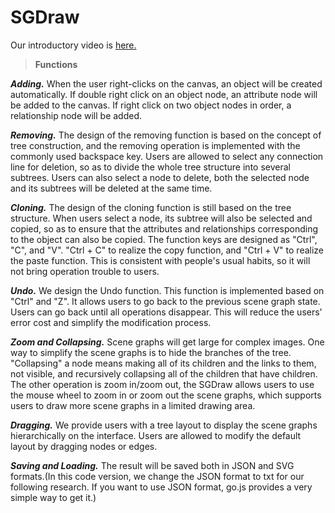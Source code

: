 # SGDraw

Our introductory video is [here.](https://www.youtube.com/watch?v=acy0SNLfahg&lc=UgyolK17UbvOUGuEFE94AaABAg)

>**Functions**

***Adding.*** When the user right-clicks on the canvas, an object will be created automatically. If double right click on an object node, an attribute node will be added to the canvas. If right click on two object nodes in order, a relationship node will be added.

***Removing.*** The design of the removing function is based on the concept of tree construction, and the removing operation is implemented with the commonly used backspace key. Users are allowed to select any connection line for deletion, so as to divide the whole tree structure into several subtrees. Users can also select a node to delete, both the selected node and its subtrees will be deleted at the same time.

***Cloning.*** The design of the cloning function is still based on the tree structure. When users select a node, its subtree will also be selected and copied, so as to ensure that the attributes and relationships corresponding to the object can also be copied. The function keys are designed as "Ctrl", "C", and "V". "Ctrl + C" to realize the copy function, and "Ctrl + V" to realize the paste function. This is consistent with people's usual habits, so it will not bring operation trouble to users.

***Undo.*** We design the Undo function. This function is implemented based on "Ctrl" and "Z". It allows users to go back to the previous scene graph state. Users can go back until all operations disappear. This will reduce the users' error cost and simplify the modification process.

***Zoom and Collapsing.*** Scene graphs will get large for complex images. One way to simplify the scene graphs is to hide the branches of the tree. "Collapsing" a node means making all of its children and the links to them, not visible, and recursively collapsing all of the children that have children. The other operation is zoom in/zoom out, the SGDraw allows users to use the mouse wheel to zoom in or zoom out the scene graphs, which supports users to draw more scene graphs in a limited drawing area.

***Dragging.*** We provide users with a tree layout to display the scene graphs hierarchically on the interface. Users are allowed to modify the default layout by dragging nodes or edges.

***Saving and Loading.*** The result will be saved both in JSON and SVG formats.(In this code version, we change the JSON format to txt for our following research. If you want to use JSON format, go.js provides a very simple way to get it.)

